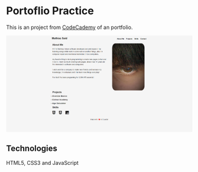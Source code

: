 # Portoflio Practice 
This is an project from [CodeCademy](codecademy.com) of an portfolio.

![Screenshot](assets/img/screenshot.png)

## Technologies

HTML5, CSS3 and JavaScript
